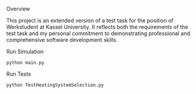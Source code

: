 Overview

This project is an extended version of a test task for the position of Werkstudent at Kassel University. It reflects both the requirements of the test task and my personal commitment to demonstrating professional and comprehensive software development skills.

Run Simulation
```
python main.py
```

Run Tests
```
python TestHeatingSystemSelection.py
```
